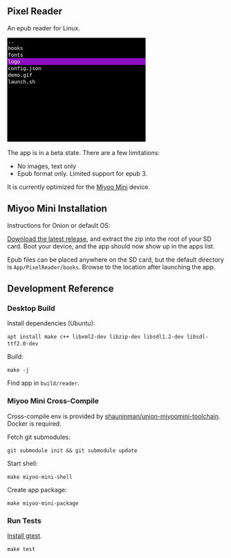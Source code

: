 ## Pixel Reader

An epub reader for Linux.

![Screenshot](resources/demo.gif)

The app is in a beta state. There are a few limitations:
- No images, text only
- Epub format only. Limited support for epub 3.

It is currently optimized for the [Miyoo Mini](https://retrogamecorps.com/2022/05/15/miyoo-mini-v2-guide/) device.

## Miyoo Mini Installation

Instructions for Onion or default OS:

[Download the latest release](https://github.com/ealang/pixel-reader/releases), and extract the zip into the root of your SD card. Boot your device, and the app should now show up in the apps list.

Epub files can be placed anywhere on the SD card, but the default directory is `App/PixelReader/books`. Browse to the location after launching the app.

## Development Reference

### Desktop Build

Install dependencies (Ubuntu):
```
apt install make c++ libxml2-dev libzip-dev libsdl1.2-dev libsdl-ttf2.0-dev
```

Build:
```
make -j
```

Find app in `build/reader`.

### Miyoo Mini Cross-Compile

Cross-compile env is provided by [shauninman/union-miyoomini-toolchain](https://github.com/shauninman/union-miyoomini-toolchain). Docker is required.

Fetch git submodules:
```
git submodule init && git submodule update
```

Start shell:
```
make miyoo-mini-shell
```

Create app package:
```
make miyoo-mini-package
```

### Run Tests

[Install gtest](https://github.com/google/googletest/blob/main/googletest/README.md).

```
make test
```
